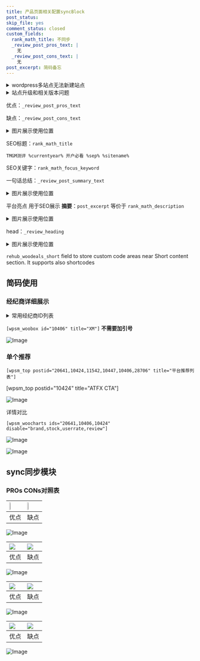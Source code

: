 ```yaml
---
title: 产品页面相关配置syncBlock
post_status: 
skip_file: yes
comment_status: closed
custom_fields:
  rank_math_title: 不同步
  _review_post_pros_text: |
    无
  _review_post_cons_text: |
    无
post_excerpt: 简码备忘
---
```

<details><summary>wordpress多站点无法新建站点</summary>

<li>和报错需要清理cookies一样的原因</li>
<li>wp-config.php里面<code>define( 'SUBDOMAIN_INSTALL', false );//子域名安装</code></li>
<li>新建子站点是用<code>define( 'SUBDOMAIN_INSTALL', true);//子域名安装</code> 完成以后，改成<code>false</code></li>
</details>

<details><summary>站点升级和相关版本问题</summary>

<p>wordpress：5.9.9
woocommerce：7.5.1
出现问题的地方：主题选项里面>><strong>Product layout >>compact style</strong></p>
<p>如何出现没有用过的字段 导致无法保存。先导出配置 然后进行修改，后面再次恢复即可。</p>
<p>出现部分字段无法显示时，需要返回默认布局后，对产品进行保存就好了。</p>
<p></p>
</details>

优点：`_review_post_pros_text`

缺点：`_review_post_cons_text`

<details><summary>图片展示使用位置</summary>

<img src="https://prod-files-secure.s3.us-west-2.amazonaws.com/39ed1227-6d7d-4570-be36-9ccd4a2c4241/f51d3d83-55d4-4bdf-9604-f37ec77ab556/Untitled.png?X-Amz-Algorithm=AWS4-HMAC-SHA256&X-Amz-Content-Sha256=UNSIGNED-PAYLOAD&X-Amz-Credential=ASIAZI2LB466SZUUIPRY%2F20250711%2Fus-west-2%2Fs3%2Faws4_request&X-Amz-Date=20250711T165518Z&X-Amz-Expires=3600&X-Amz-Security-Token=IQoJb3JpZ2luX2VjEND%2F%2F%2F%2F%2F%2F%2F%2F%2F%2FwEaCXVzLXdlc3QtMiJHMEUCIChitKWp15v%2Br5W%2BobcLK%2FZ%2F4v%2FDK9E0XzjSPEzhBikmAiEAuLqd9Fr%2BB%2BsodAYt42aU6is0OYqKzo1Z0znpsh8l%2BwUqiAQI2f%2F%2F%2F%2F%2F%2F%2F%2F%2F%2FARAAGgw2Mzc0MjMxODM4MDUiDDIOSoMFhu8BVw7kRSrcA1GZh1PfDRf9uP0xLEC1Lg%2BEsCHRtDlRdHnhKaGUSWZmge1pGNsDxhd1kCBWOKVhlDXCYWGaXRQzayqmFAsqqge5iABE0g%2BJeK7Sns2sKNN%2Fa%2F8a0pEI%2FfNzBARV39d3vsW1iUn0eyXY37MxwYH0xlWjLTEabflE1mOVitm4To%2BVbqBFR4mrFsX5ZvtRBO%2Bz86i1udpigU8bBi3Jw5XbMnRoKt94e%2BkrXAhv44zFvEJ%2Bk8Jj1%2B0%2BQc5gz0JxAMOmKCWeoXUEimz90FmkkvnDSVT0S%2B4T3qU6HRNB7YKWDWwEmTjzk%2BcEuoPuRt9FfHrpGaY0rzI26mcLPVjt9oeB%2FX2o%2BJigZbcGZ7HqXRAfOzUKCgG3hBOxoN%2Bc3Cfrab4%2FGDChK9MCodBN2O7zZFR%2BpNOSS0RvvSxAZYvd%2F6qnzt7BgF2Y84bonx6GC4atg622CLiyxxI%2BQv6oMhjIIffCsdv%2FhRWFBcWJQMXjSRmhY6gN81sc6q%2BhnnO%2F6OJ5nHRqQb6zGV5sYfAMp9Z7HTq2umU3XNMC3MsptdfW0cHj2aWzSre8AoHhI0BVHYxZ3%2BYbtpsFvxKsr3lkEl9BBhPaqjMBA8SbLQw20DmNlF4SZwi1e%2BuxK7NE%2BuLQ%2FAWSMKPjxMMGOqUBeGZRILZGxniIIgOXMQCiIGvUYIWjhpuwvNBnTMH%2FFp54kQvb6sQq0u2yXCv754nC9wKJ7H2WwKq7sEeWtsvT4AdM2xRJ7X%2FfLQESnhZpLymUhjXSs88dRawv90D1wjbVGPRIB65OB%2FcBoNAVmvQyVOjeXdniSBbrd3ESOoRw6LYRZ8TtsycGxVxib2nOZcrPcX2vLI%2Bx4WD%2BGWADitiuERckFB1K&X-Amz-Signature=a09c5b4f3c8a45c07793b7e0f94a081b3ad21ebb1fefedd96432978c844decf7&X-Amz-SignedHeaders=host&x-amz-checksum-mode=ENABLED&x-id=GetObject" alt="Image">
</details>

SEO标题：`rank_math_title`

`TMGM测评 %currentyear% 开户必看 %sep% %sitename%`

SEO关键字：`rank_math_focus_keyword`

一句话总结：`_review_post_summary_text`

<details><summary>图片展示使用位置</summary>

<img src="https://prod-files-secure.s3.us-west-2.amazonaws.com/39ed1227-6d7d-4570-be36-9ccd4a2c4241/4b96a922-296c-4f4e-8630-d1c870cbce01/Untitled.png?X-Amz-Algorithm=AWS4-HMAC-SHA256&X-Amz-Content-Sha256=UNSIGNED-PAYLOAD&X-Amz-Credential=ASIAZI2LB466TJA3QBW5%2F20250711%2Fus-west-2%2Fs3%2Faws4_request&X-Amz-Date=20250711T165518Z&X-Amz-Expires=3600&X-Amz-Security-Token=IQoJb3JpZ2luX2VjEND%2F%2F%2F%2F%2F%2F%2F%2F%2F%2FwEaCXVzLXdlc3QtMiJIMEYCIQDvsxsPz8Xg%2BIViXGscn3C6g2imaTnbdaVOH7CQOTK87wIhAJHs4T0LeX9sitqW7%2F2os%2FKo5ZEW6baeQ8Y4bMuvI8mQKogECNn%2F%2F%2F%2F%2F%2F%2F%2F%2F%2FwEQABoMNjM3NDIzMTgzODA1IgyNV5h%2FHfABEonEBaMq3AM4pzpfDfF6JaNarBvhTxqwjw5sx5QMCPnpMx4T0Jegj9RI6FOec2u89xzcTD3QCMZkvIJ%2FU7MpzbPg9cscyeeBE0kAxMuJzSA6k63vmuMGdETYMHQUhPNFQgMXLIviY5LeQOMLZH%2Bm6WwbfCWFgW3Uwu0Vpu%2BiMOdrXLEP3pkE%2FiEvlhQeUm%2BXPd4Wv1Ow%2BbFKTqYIBq0hA2K0Kz1q%2F69WhEP80%2F66Xl2ercOWRDf4U7QUfdbnqtVEHUhDS%2F0sDJ%2FANUoqlj8ciehVulK3P3fJHmK2XbDJPRMZD5u8BOcFUGhhxFPhJ2byC7NBIjvQR%2BVXPPTZZTWUaHh5uK7CaP%2Bwb4YY%2FdUniJ1gyxsAjGippfCnII1P74u425cfsGtPTSWSoMav8k%2Bn2WE6C0LrcsIwv0%2BVNg5rWEBN%2B9CYgp%2BpDueJ3fiif4LoDk0EBMOw1DiDgVtCBQjKxKQ7ZKSewEx1bvxvpSm9tdSEzwj9WExZY7%2FsHkOH032waDUunXY2lJHwJYEQDESToFxeXjpQ7mdjNgAmyYjCJn%2B1rCBIiN42%2BbbpbrNRyCpX7QtqVolLIbA1os6KVa0Zok2IQ6FVF4vyggn3p7dLSrcbGy99QlszKiDvlRMZ9L20m0iTjjCj5MTDBjqkAYuJL2LKhPiv3ju5xIRy%2Bqxv5o1ZmG%2F83a%2FHYlK2d77cj7pBL6e577QVdxnu7ckGKfuqz33kMaXi03PGmsVOdoOv7M4zx2K0fl98nm8l93ufi%2Fjl3HKwtcQkbE9ousWVOG6qFMp0F51ZHOAMisKxeHh189Xo3GVJ4ZhKhK74rg9GMu2Hgnx3WjsHmBNSHodqd%2FBkZQ5E48CC0q01efbS1vwqWRie&X-Amz-Signature=43cc52e579f266e184639e7800cfd505c23948988b731d26ff47cfe5a0c3d427&X-Amz-SignedHeaders=host&x-amz-checksum-mode=ENABLED&x-id=GetObject" alt="Image">
</details>

平台亮点 用于SEO展示 **摘要**：`post_excerpt`  等价于 `rank_math_description`

<details><summary>图片展示使用位置</summary>

<img src="https://prod-files-secure.s3.us-west-2.amazonaws.com/39ed1227-6d7d-4570-be36-9ccd4a2c4241/1ee11f63-b60a-4dfe-a7a7-d58ff23b5d88/Untitled.png?X-Amz-Algorithm=AWS4-HMAC-SHA256&X-Amz-Content-Sha256=UNSIGNED-PAYLOAD&X-Amz-Credential=ASIAZI2LB46637BJZR2Y%2F20250711%2Fus-west-2%2Fs3%2Faws4_request&X-Amz-Date=20250711T165518Z&X-Amz-Expires=3600&X-Amz-Security-Token=IQoJb3JpZ2luX2VjEND%2F%2F%2F%2F%2F%2F%2F%2F%2F%2FwEaCXVzLXdlc3QtMiJHMEUCIHY32u3p0VMwmLtA%2FlCZQT3%2Bf5NU02LrcGCJkDq0qOw2AiEAjMHHNNWxqA8j1Ou3d%2FIkJMu6wwhfrc5XEVX%2Bd2lPGWQqiAQI2f%2F%2F%2F%2F%2F%2F%2F%2F%2F%2FARAAGgw2Mzc0MjMxODM4MDUiDIapFsX05PrHEmSOLSrcA5l1OD702wj1qNdJb%2FtRGufptho5vKmiKrUXVA3PxhZBZwP5YP3dninNpCrD1uuZxeKZaJHTKOtOW4xgHIxy7MzSUvFRHyGPpS4p3pPdguziXtvlQ%2BI3g7ZlMg0D0SiEX9EmbpoSUvUexLNtLVdvsU78oBjlC%2BUUl2xAliUkPXwgt%2F2f1ag55Ku06V3FAQ89aNeeAC9LroCxRFhRnTyFmrd65a1FqAzU42dncJkhb7OnynyL0Axo8YsDgFA3grs6NiBPsxrXOmYGFU84ArUrVEkCSJPCc1slWJIubnFEgcsPQOMSWJmt2OzlXL9LFnHGYq69AFtBP60k4Gipv10SyghLniC5w0woFr4Fy4Do7YNJsyC9bwR%2Fyb7Aahctn0sgr%2BmDWwAB4R4kTDXYhra4jxzpcRqKOrP2XH%2FMuKVefA64zyO7kAaANvtiNJnYA0l0C3X%2Fn6VAQQ5y4n0BzGfWW0JP%2BizQZNHNRPKNt6Cmty55zDQsBuSxLfaaqr7sdubyLb6%2FdjKyTglxsAByrJgx7%2FcfDeHY27kPjI50OTPLyXtdLt1weX6zkiuBYizBvpfaQ9nWtpLdP%2Fr2tiyb2Vu9DpgS8aI%2BiqEEml6v%2FtEkPU5IYtmROCxynql4rybMMNDjxMMGOqUBAUxEwTv%2Fv5L3Nox1oH4%2FsxnR48vTbEguEkbjamGquzn4bf9a5QrsN2NgOAMdvtH2FyV2zkvPi1HPIWC%2F6bX6247a3VtfblvlZRBMRSszEQcYgsKC%2Bzlo6xZ4KRiCRJ2KxIdryAC332v5SWqK1QLSNuZxsWWiOdwdl3RiNgQEGsRIMaqbbgShUeWUGvcDBV2tDPrgA%2BHGZ5JKeeSMNjUURrAFNmpi&X-Amz-Signature=2f2a29e0b87ddbdc2bbf787206cb88c1e15051fb4a67d9ae944adf29c5bbe778&X-Amz-SignedHeaders=host&x-amz-checksum-mode=ENABLED&x-id=GetObject" alt="Image">
<img src="https://prod-files-secure.s3.us-west-2.amazonaws.com/39ed1227-6d7d-4570-be36-9ccd4a2c4241/ad4118b5-78d8-4fbe-801e-3b29b5d99c01/Untitled.png?X-Amz-Algorithm=AWS4-HMAC-SHA256&X-Amz-Content-Sha256=UNSIGNED-PAYLOAD&X-Amz-Credential=ASIAZI2LB46637BJZR2Y%2F20250711%2Fus-west-2%2Fs3%2Faws4_request&X-Amz-Date=20250711T165518Z&X-Amz-Expires=3600&X-Amz-Security-Token=IQoJb3JpZ2luX2VjEND%2F%2F%2F%2F%2F%2F%2F%2F%2F%2FwEaCXVzLXdlc3QtMiJHMEUCIHY32u3p0VMwmLtA%2FlCZQT3%2Bf5NU02LrcGCJkDq0qOw2AiEAjMHHNNWxqA8j1Ou3d%2FIkJMu6wwhfrc5XEVX%2Bd2lPGWQqiAQI2f%2F%2F%2F%2F%2F%2F%2F%2F%2F%2FARAAGgw2Mzc0MjMxODM4MDUiDIapFsX05PrHEmSOLSrcA5l1OD702wj1qNdJb%2FtRGufptho5vKmiKrUXVA3PxhZBZwP5YP3dninNpCrD1uuZxeKZaJHTKOtOW4xgHIxy7MzSUvFRHyGPpS4p3pPdguziXtvlQ%2BI3g7ZlMg0D0SiEX9EmbpoSUvUexLNtLVdvsU78oBjlC%2BUUl2xAliUkPXwgt%2F2f1ag55Ku06V3FAQ89aNeeAC9LroCxRFhRnTyFmrd65a1FqAzU42dncJkhb7OnynyL0Axo8YsDgFA3grs6NiBPsxrXOmYGFU84ArUrVEkCSJPCc1slWJIubnFEgcsPQOMSWJmt2OzlXL9LFnHGYq69AFtBP60k4Gipv10SyghLniC5w0woFr4Fy4Do7YNJsyC9bwR%2Fyb7Aahctn0sgr%2BmDWwAB4R4kTDXYhra4jxzpcRqKOrP2XH%2FMuKVefA64zyO7kAaANvtiNJnYA0l0C3X%2Fn6VAQQ5y4n0BzGfWW0JP%2BizQZNHNRPKNt6Cmty55zDQsBuSxLfaaqr7sdubyLb6%2FdjKyTglxsAByrJgx7%2FcfDeHY27kPjI50OTPLyXtdLt1weX6zkiuBYizBvpfaQ9nWtpLdP%2Fr2tiyb2Vu9DpgS8aI%2BiqEEml6v%2FtEkPU5IYtmROCxynql4rybMMNDjxMMGOqUBAUxEwTv%2Fv5L3Nox1oH4%2FsxnR48vTbEguEkbjamGquzn4bf9a5QrsN2NgOAMdvtH2FyV2zkvPi1HPIWC%2F6bX6247a3VtfblvlZRBMRSszEQcYgsKC%2Bzlo6xZ4KRiCRJ2KxIdryAC332v5SWqK1QLSNuZxsWWiOdwdl3RiNgQEGsRIMaqbbgShUeWUGvcDBV2tDPrgA%2BHGZ5JKeeSMNjUURrAFNmpi&X-Amz-Signature=5f636d988a17b457e001c849c8bdf1681706c303937ddccf3b73e14a733be3cb&X-Amz-SignedHeaders=host&x-amz-checksum-mode=ENABLED&x-id=GetObject" alt="Image">
<img src="https://prod-files-secure.s3.us-west-2.amazonaws.com/39ed1227-6d7d-4570-be36-9ccd4a2c4241/a38cf7c9-a79c-4b64-9e94-13589fe0758b/Untitled.png?X-Amz-Algorithm=AWS4-HMAC-SHA256&X-Amz-Content-Sha256=UNSIGNED-PAYLOAD&X-Amz-Credential=ASIAZI2LB46637BJZR2Y%2F20250711%2Fus-west-2%2Fs3%2Faws4_request&X-Amz-Date=20250711T165518Z&X-Amz-Expires=3600&X-Amz-Security-Token=IQoJb3JpZ2luX2VjEND%2F%2F%2F%2F%2F%2F%2F%2F%2F%2FwEaCXVzLXdlc3QtMiJHMEUCIHY32u3p0VMwmLtA%2FlCZQT3%2Bf5NU02LrcGCJkDq0qOw2AiEAjMHHNNWxqA8j1Ou3d%2FIkJMu6wwhfrc5XEVX%2Bd2lPGWQqiAQI2f%2F%2F%2F%2F%2F%2F%2F%2F%2F%2FARAAGgw2Mzc0MjMxODM4MDUiDIapFsX05PrHEmSOLSrcA5l1OD702wj1qNdJb%2FtRGufptho5vKmiKrUXVA3PxhZBZwP5YP3dninNpCrD1uuZxeKZaJHTKOtOW4xgHIxy7MzSUvFRHyGPpS4p3pPdguziXtvlQ%2BI3g7ZlMg0D0SiEX9EmbpoSUvUexLNtLVdvsU78oBjlC%2BUUl2xAliUkPXwgt%2F2f1ag55Ku06V3FAQ89aNeeAC9LroCxRFhRnTyFmrd65a1FqAzU42dncJkhb7OnynyL0Axo8YsDgFA3grs6NiBPsxrXOmYGFU84ArUrVEkCSJPCc1slWJIubnFEgcsPQOMSWJmt2OzlXL9LFnHGYq69AFtBP60k4Gipv10SyghLniC5w0woFr4Fy4Do7YNJsyC9bwR%2Fyb7Aahctn0sgr%2BmDWwAB4R4kTDXYhra4jxzpcRqKOrP2XH%2FMuKVefA64zyO7kAaANvtiNJnYA0l0C3X%2Fn6VAQQ5y4n0BzGfWW0JP%2BizQZNHNRPKNt6Cmty55zDQsBuSxLfaaqr7sdubyLb6%2FdjKyTglxsAByrJgx7%2FcfDeHY27kPjI50OTPLyXtdLt1weX6zkiuBYizBvpfaQ9nWtpLdP%2Fr2tiyb2Vu9DpgS8aI%2BiqEEml6v%2FtEkPU5IYtmROCxynql4rybMMNDjxMMGOqUBAUxEwTv%2Fv5L3Nox1oH4%2FsxnR48vTbEguEkbjamGquzn4bf9a5QrsN2NgOAMdvtH2FyV2zkvPi1HPIWC%2F6bX6247a3VtfblvlZRBMRSszEQcYgsKC%2Bzlo6xZ4KRiCRJ2KxIdryAC332v5SWqK1QLSNuZxsWWiOdwdl3RiNgQEGsRIMaqbbgShUeWUGvcDBV2tDPrgA%2BHGZ5JKeeSMNjUURrAFNmpi&X-Amz-Signature=907228df3cb7894cf98960e1d6a3c0ee24c67681edbeb2a4e6d4b8cd1b269952&X-Amz-SignedHeaders=host&x-amz-checksum-mode=ENABLED&x-id=GetObject" alt="Image">
<img src="https://prod-files-secure.s3.us-west-2.amazonaws.com/39ed1227-6d7d-4570-be36-9ccd4a2c4241/7da6fc1e-d2ac-42ae-8c75-cb5749aa18f6/Untitled.png?X-Amz-Algorithm=AWS4-HMAC-SHA256&X-Amz-Content-Sha256=UNSIGNED-PAYLOAD&X-Amz-Credential=ASIAZI2LB46637BJZR2Y%2F20250711%2Fus-west-2%2Fs3%2Faws4_request&X-Amz-Date=20250711T165518Z&X-Amz-Expires=3600&X-Amz-Security-Token=IQoJb3JpZ2luX2VjEND%2F%2F%2F%2F%2F%2F%2F%2F%2F%2FwEaCXVzLXdlc3QtMiJHMEUCIHY32u3p0VMwmLtA%2FlCZQT3%2Bf5NU02LrcGCJkDq0qOw2AiEAjMHHNNWxqA8j1Ou3d%2FIkJMu6wwhfrc5XEVX%2Bd2lPGWQqiAQI2f%2F%2F%2F%2F%2F%2F%2F%2F%2F%2FARAAGgw2Mzc0MjMxODM4MDUiDIapFsX05PrHEmSOLSrcA5l1OD702wj1qNdJb%2FtRGufptho5vKmiKrUXVA3PxhZBZwP5YP3dninNpCrD1uuZxeKZaJHTKOtOW4xgHIxy7MzSUvFRHyGPpS4p3pPdguziXtvlQ%2BI3g7ZlMg0D0SiEX9EmbpoSUvUexLNtLVdvsU78oBjlC%2BUUl2xAliUkPXwgt%2F2f1ag55Ku06V3FAQ89aNeeAC9LroCxRFhRnTyFmrd65a1FqAzU42dncJkhb7OnynyL0Axo8YsDgFA3grs6NiBPsxrXOmYGFU84ArUrVEkCSJPCc1slWJIubnFEgcsPQOMSWJmt2OzlXL9LFnHGYq69AFtBP60k4Gipv10SyghLniC5w0woFr4Fy4Do7YNJsyC9bwR%2Fyb7Aahctn0sgr%2BmDWwAB4R4kTDXYhra4jxzpcRqKOrP2XH%2FMuKVefA64zyO7kAaANvtiNJnYA0l0C3X%2Fn6VAQQ5y4n0BzGfWW0JP%2BizQZNHNRPKNt6Cmty55zDQsBuSxLfaaqr7sdubyLb6%2FdjKyTglxsAByrJgx7%2FcfDeHY27kPjI50OTPLyXtdLt1weX6zkiuBYizBvpfaQ9nWtpLdP%2Fr2tiyb2Vu9DpgS8aI%2BiqEEml6v%2FtEkPU5IYtmROCxynql4rybMMNDjxMMGOqUBAUxEwTv%2Fv5L3Nox1oH4%2FsxnR48vTbEguEkbjamGquzn4bf9a5QrsN2NgOAMdvtH2FyV2zkvPi1HPIWC%2F6bX6247a3VtfblvlZRBMRSszEQcYgsKC%2Bzlo6xZ4KRiCRJ2KxIdryAC332v5SWqK1QLSNuZxsWWiOdwdl3RiNgQEGsRIMaqbbgShUeWUGvcDBV2tDPrgA%2BHGZ5JKeeSMNjUURrAFNmpi&X-Amz-Signature=fd5b382455222f485130ec5efc3106d50d4eaf782ae161335853ac9d21f6050d&X-Amz-SignedHeaders=host&x-amz-checksum-mode=ENABLED&x-id=GetObject" alt="Image">
<img src="https://prod-files-secure.s3.us-west-2.amazonaws.com/39ed1227-6d7d-4570-be36-9ccd4a2c4241/7e97f40a-eaee-47f5-b2f9-475f96808fa7/Untitled.png?X-Amz-Algorithm=AWS4-HMAC-SHA256&X-Amz-Content-Sha256=UNSIGNED-PAYLOAD&X-Amz-Credential=ASIAZI2LB46637BJZR2Y%2F20250711%2Fus-west-2%2Fs3%2Faws4_request&X-Amz-Date=20250711T165518Z&X-Amz-Expires=3600&X-Amz-Security-Token=IQoJb3JpZ2luX2VjEND%2F%2F%2F%2F%2F%2F%2F%2F%2F%2FwEaCXVzLXdlc3QtMiJHMEUCIHY32u3p0VMwmLtA%2FlCZQT3%2Bf5NU02LrcGCJkDq0qOw2AiEAjMHHNNWxqA8j1Ou3d%2FIkJMu6wwhfrc5XEVX%2Bd2lPGWQqiAQI2f%2F%2F%2F%2F%2F%2F%2F%2F%2F%2FARAAGgw2Mzc0MjMxODM4MDUiDIapFsX05PrHEmSOLSrcA5l1OD702wj1qNdJb%2FtRGufptho5vKmiKrUXVA3PxhZBZwP5YP3dninNpCrD1uuZxeKZaJHTKOtOW4xgHIxy7MzSUvFRHyGPpS4p3pPdguziXtvlQ%2BI3g7ZlMg0D0SiEX9EmbpoSUvUexLNtLVdvsU78oBjlC%2BUUl2xAliUkPXwgt%2F2f1ag55Ku06V3FAQ89aNeeAC9LroCxRFhRnTyFmrd65a1FqAzU42dncJkhb7OnynyL0Axo8YsDgFA3grs6NiBPsxrXOmYGFU84ArUrVEkCSJPCc1slWJIubnFEgcsPQOMSWJmt2OzlXL9LFnHGYq69AFtBP60k4Gipv10SyghLniC5w0woFr4Fy4Do7YNJsyC9bwR%2Fyb7Aahctn0sgr%2BmDWwAB4R4kTDXYhra4jxzpcRqKOrP2XH%2FMuKVefA64zyO7kAaANvtiNJnYA0l0C3X%2Fn6VAQQ5y4n0BzGfWW0JP%2BizQZNHNRPKNt6Cmty55zDQsBuSxLfaaqr7sdubyLb6%2FdjKyTglxsAByrJgx7%2FcfDeHY27kPjI50OTPLyXtdLt1weX6zkiuBYizBvpfaQ9nWtpLdP%2Fr2tiyb2Vu9DpgS8aI%2BiqEEml6v%2FtEkPU5IYtmROCxynql4rybMMNDjxMMGOqUBAUxEwTv%2Fv5L3Nox1oH4%2FsxnR48vTbEguEkbjamGquzn4bf9a5QrsN2NgOAMdvtH2FyV2zkvPi1HPIWC%2F6bX6247a3VtfblvlZRBMRSszEQcYgsKC%2Bzlo6xZ4KRiCRJ2KxIdryAC332v5SWqK1QLSNuZxsWWiOdwdl3RiNgQEGsRIMaqbbgShUeWUGvcDBV2tDPrgA%2BHGZ5JKeeSMNjUURrAFNmpi&X-Amz-Signature=8d788dca65abae89e4dba10373c5fe1d2926b78b09fcd7008b6ca191b713574a&X-Amz-SignedHeaders=host&x-amz-checksum-mode=ENABLED&x-id=GetObject" alt="Image">
</details>

head：`_review_heading`

<details><summary>图片展示使用位置</summary>

<img src="https://prod-files-secure.s3.us-west-2.amazonaws.com/39ed1227-6d7d-4570-be36-9ccd4a2c4241/3a4650ad-9887-415c-889a-edd51fa54f27/Untitled.png?X-Amz-Algorithm=AWS4-HMAC-SHA256&X-Amz-Content-Sha256=UNSIGNED-PAYLOAD&X-Amz-Credential=ASIAZI2LB466RX7U77C3%2F20250711%2Fus-west-2%2Fs3%2Faws4_request&X-Amz-Date=20250711T165519Z&X-Amz-Expires=3600&X-Amz-Security-Token=IQoJb3JpZ2luX2VjEND%2F%2F%2F%2F%2F%2F%2F%2F%2F%2FwEaCXVzLXdlc3QtMiJIMEYCIQCRKNjOeJ5LVu%2BhRwuL%2BnwDPOdZxqhtcxB1k%2Bt2syuhbQIhAOjhl0V%2FIpcM3OuGhBj5P1ey0F377Zx8ASUIjgpbFOoAKogECNn%2F%2F%2F%2F%2F%2F%2F%2F%2F%2FwEQABoMNjM3NDIzMTgzODA1Igyd5DI4tZEqJFOyGLsq3AMQyxMIZSMtmBD1rRQ07ZF2m1udbqjO0JMDINUnRxgn8uELqydfq%2BxMFI7ikLr918Z8d6%2F8Zg2boND4m23PO%2FryYSYq0jAm2wjpGeJo6zvEt%2FRNk7RN3sqgBx98wIlas43zSOXQOGZGRhS1UCUm0pJWYT7yzhdJtQ%2F7SdSbSQlKrkJ0wnJfNj02js4kRVWsRSiJDJb0M3NIejUJrdWG5GcQPJ7BYxUO0yMI82n%2FNcFTNo2O3d06H4RVeWZrs6vA6agpdp1z74qFUEbyFShf6r0FzztLivgjHVZysz%2BTh4GOCPO5FuMEYWOssqy4pehonyjf6CpeuDw0brArkHWN4O0dPAjquVcLChJqdDvanHSl5Ay9%2F%2B1AbcXooCS%2Fh1XYyPm4zU4DTevYu5orYNSXvyrY1q3hBXNefGh1oN8p56XKjz1tYNIbRa%2FRGe3Ca%2F2ELHT%2FIc9gGK%2BYsRGI84gy3cVuDCAx56V1Xv7B58bjqFga9aoJ43qCONaBgLoVlgr0vtA%2FsSz8iICsD9WQ%2BQ5SBrxp%2F6Ypjf5X2mxV2FtAjIqDlG8ed2XXWciYbIlaRHkBXj%2Bf7wqKqRpHHnnkSn3DmSedlM5tNo9X8ZJhlw63x9AIO972nJCbwJizKTGZFTDp48TDBjqkAcrwlMTBYf706BUGuNvxBO5U2z0XiMA3U%2BY5oW2P4%2BvrM4f7TeORzpulLY66wxyb4NBsmD25qjTr60MXtsE2SkcZBaZ5nmpOfNLcthFDYsB2wW54xfq5relDm%2FeIe1VqKQaJ%2BFU3QS2Fldgi6WwSS9ACXqjtzyQ%2FQYlTsWnf%2F4%2BXOimhb8ue7UgAnbuoyLzmdRyJinBjV7KmCZ%2F%2FzTRwjE%2F1366x&X-Amz-Signature=489bba12450556ecdbc2c9f0575c153205fbb7d4955d09d3773d9a305a288a82&X-Amz-SignedHeaders=host&x-amz-checksum-mode=ENABLED&x-id=GetObject" alt="Image">
</details>

`rehub_woodeals_short`	field to store custom code areas near Short content section. It supports also shortcodes



## 简码使用

### 经纪商详细展示

<details><summary>常用经纪商ID列表</summary>

<pre><code class="php">嘉盛 ===> 20641  [wpsm_woobox id="20641" title="嘉盛"]
易信easymarkets ===> 11542  [wpsm_woobox id="11542" title="易信easymarkets"]
ATFX外汇 ===> 10424  [wpsm_woobox id="10424" title="ATFX"]
XM ===> 10406  [wpsm_woobox id="10406" title="XM"]
TMGM ===> 29622  [wpsm_woobox id="29622" title="TMGM"]
HYCM ===> 10447  [wpsm_woobox id="10447" title="HYCM"]
fpmarkets澳福外汇 ===> 20639  [wpsm_woobox id="20639" title="fpmarkets澳福外汇"]</code></pre>
</details>

`[wpsm_woobox id="10406" title="XM"]` **不需要加引号**

![Image](https://prod-files-secure.s3.us-west-2.amazonaws.com/39ed1227-6d7d-4570-be36-9ccd4a2c4241/4f898f9d-0fa7-4e43-acd3-ac6bc7be575a/Untitled.png?X-Amz-Algorithm=AWS4-HMAC-SHA256&X-Amz-Content-Sha256=UNSIGNED-PAYLOAD&X-Amz-Credential=ASIAZI2LB4664QZI6OXK%2F20250711%2Fus-west-2%2Fs3%2Faws4_request&X-Amz-Date=20250711T165516Z&X-Amz-Expires=3600&X-Amz-Security-Token=IQoJb3JpZ2luX2VjEND%2F%2F%2F%2F%2F%2F%2F%2F%2F%2FwEaCXVzLXdlc3QtMiJIMEYCIQCIDq5qFvTjxt8bM1%2Fd9S6nSawq6Vd4uJBajWjdcuL1NQIhAM5L86hcOGoIMlf%2BQJFaORdUhti%2BnITu2%2Fi5LGhpq1JhKogECNn%2F%2F%2F%2F%2F%2F%2F%2F%2F%2FwEQABoMNjM3NDIzMTgzODA1IgxrFKF0XqNrBVn691sq3AMV5HgwgE%2FGCIYF6ZzYr6Yjt643w6S0o3kCGD7uqi1S93dY4XBQncXibue8Gptn5MSYiA%2FNINvkp%2FiLzYkPpJX2dbaFr4gFcc7ue8WzHV%2BMVlHh%2BBux%2FGuEyuSGiLed%2BZDlf7iLtpV5c8F59K8%2BYS9EbVsTzHfNA9dYeQbaRA6mzqwXZVQyNPY6ZQwIuTSmLDCT4XvRkEk8D0PXTna4YgRhRGxohh2J6i0yG25DQRH%2BQbajW3yah0fMBCOqoDVat7Gm9U5AaEMgEfSmGe9MwOi71FJFzx6a3K6CZjD%2FS0GIilc1XB3Yh7SwNKmwlQ02F7W%2FfQOiZJUbrGfCnnwipCQUHcYodnwBzaf7ARtQ58HKm9I%2FRLXdjvknQaQo8usOBQXVkBibRZgOS75oHPnhqFujnP7aF6RZoAEjppKWWXrhhabXIGbKdgFrltgE6SQfUlksuqqXAW0UoG6xPgxXkmM5vNl6S1acpcm4F0XRlMyFnnn7OpNCUKC4hDg4bZ2kv5ncPzzufipnoQvwDyDnhGDju%2FT7%2Fgc9Nh0KnRb16pRfUqv1pCexNl8d4TLT9Juxjo1muz%2FouLD1sIDQkL0ydRXTXi1RrMb3nMtLCX8lCG%2BgpxBB26TnIIJGENW6bjCZ5MTDBjqkAdLhdi%2BF4GErbzo4iePvaebbCwSh%2Fm8ALRXrBkpuawGO05BqQNCSkDiGJB5RDAOr5bKDLg6mIoVg9hiQq5HjSgG19NwsXCXj%2FB2c2Ji3Wo9ePkyVBFiv%2FkWNDlIwjdqBjY9PID1yK2MDEp1cWRmpC4D%2B%2BuQxX6rqdlHTousvTCMVe7QSzY2W8Igz7V46Nuf00wpLzgRmv9np%2F6XPbuiqNpNl5E%2BF&X-Amz-Signature=a5f8bf47b527571beaba14059112ad0406bc4b1556078cddabd3e75ef64f7fad&X-Amz-SignedHeaders=host&x-amz-checksum-mode=ENABLED&x-id=GetObject)

### 单个推荐
`[wpsm_top postid="20641,10424,11542,10447,10406,28706" title="平台推荐列表"]`

[wpsm_top postid="10424" title="ATFX CTA"]

![Image](https://prod-files-secure.s3.us-west-2.amazonaws.com/39ed1227-6d7d-4570-be36-9ccd4a2c4241/5ac620dc-51a8-48b6-b55d-91f47299193c/Untitled.png?X-Amz-Algorithm=AWS4-HMAC-SHA256&X-Amz-Content-Sha256=UNSIGNED-PAYLOAD&X-Amz-Credential=ASIAZI2LB4664QZI6OXK%2F20250711%2Fus-west-2%2Fs3%2Faws4_request&X-Amz-Date=20250711T165516Z&X-Amz-Expires=3600&X-Amz-Security-Token=IQoJb3JpZ2luX2VjEND%2F%2F%2F%2F%2F%2F%2F%2F%2F%2FwEaCXVzLXdlc3QtMiJIMEYCIQCIDq5qFvTjxt8bM1%2Fd9S6nSawq6Vd4uJBajWjdcuL1NQIhAM5L86hcOGoIMlf%2BQJFaORdUhti%2BnITu2%2Fi5LGhpq1JhKogECNn%2F%2F%2F%2F%2F%2F%2F%2F%2F%2FwEQABoMNjM3NDIzMTgzODA1IgxrFKF0XqNrBVn691sq3AMV5HgwgE%2FGCIYF6ZzYr6Yjt643w6S0o3kCGD7uqi1S93dY4XBQncXibue8Gptn5MSYiA%2FNINvkp%2FiLzYkPpJX2dbaFr4gFcc7ue8WzHV%2BMVlHh%2BBux%2FGuEyuSGiLed%2BZDlf7iLtpV5c8F59K8%2BYS9EbVsTzHfNA9dYeQbaRA6mzqwXZVQyNPY6ZQwIuTSmLDCT4XvRkEk8D0PXTna4YgRhRGxohh2J6i0yG25DQRH%2BQbajW3yah0fMBCOqoDVat7Gm9U5AaEMgEfSmGe9MwOi71FJFzx6a3K6CZjD%2FS0GIilc1XB3Yh7SwNKmwlQ02F7W%2FfQOiZJUbrGfCnnwipCQUHcYodnwBzaf7ARtQ58HKm9I%2FRLXdjvknQaQo8usOBQXVkBibRZgOS75oHPnhqFujnP7aF6RZoAEjppKWWXrhhabXIGbKdgFrltgE6SQfUlksuqqXAW0UoG6xPgxXkmM5vNl6S1acpcm4F0XRlMyFnnn7OpNCUKC4hDg4bZ2kv5ncPzzufipnoQvwDyDnhGDju%2FT7%2Fgc9Nh0KnRb16pRfUqv1pCexNl8d4TLT9Juxjo1muz%2FouLD1sIDQkL0ydRXTXi1RrMb3nMtLCX8lCG%2BgpxBB26TnIIJGENW6bjCZ5MTDBjqkAdLhdi%2BF4GErbzo4iePvaebbCwSh%2Fm8ALRXrBkpuawGO05BqQNCSkDiGJB5RDAOr5bKDLg6mIoVg9hiQq5HjSgG19NwsXCXj%2FB2c2Ji3Wo9ePkyVBFiv%2FkWNDlIwjdqBjY9PID1yK2MDEp1cWRmpC4D%2B%2BuQxX6rqdlHTousvTCMVe7QSzY2W8Igz7V46Nuf00wpLzgRmv9np%2F6XPbuiqNpNl5E%2BF&X-Amz-Signature=23d4ad521c26b4c4be319228adcc5a34ade4016dcb565b0f4adc28ed833777b7&X-Amz-SignedHeaders=host&x-amz-checksum-mode=ENABLED&x-id=GetObject)

详情对比

`[wpsm_woocharts ids="20641,10406,10424" disable="brand,stock,userrate,review"]`

![Image](https://prod-files-secure.s3.us-west-2.amazonaws.com/39ed1227-6d7d-4570-be36-9ccd4a2c4241/bf3ba45f-b9f3-4295-8aef-b4a495fd25f4/Untitled.png?X-Amz-Algorithm=AWS4-HMAC-SHA256&X-Amz-Content-Sha256=UNSIGNED-PAYLOAD&X-Amz-Credential=ASIAZI2LB4664QZI6OXK%2F20250711%2Fus-west-2%2Fs3%2Faws4_request&X-Amz-Date=20250711T165516Z&X-Amz-Expires=3600&X-Amz-Security-Token=IQoJb3JpZ2luX2VjEND%2F%2F%2F%2F%2F%2F%2F%2F%2F%2FwEaCXVzLXdlc3QtMiJIMEYCIQCIDq5qFvTjxt8bM1%2Fd9S6nSawq6Vd4uJBajWjdcuL1NQIhAM5L86hcOGoIMlf%2BQJFaORdUhti%2BnITu2%2Fi5LGhpq1JhKogECNn%2F%2F%2F%2F%2F%2F%2F%2F%2F%2FwEQABoMNjM3NDIzMTgzODA1IgxrFKF0XqNrBVn691sq3AMV5HgwgE%2FGCIYF6ZzYr6Yjt643w6S0o3kCGD7uqi1S93dY4XBQncXibue8Gptn5MSYiA%2FNINvkp%2FiLzYkPpJX2dbaFr4gFcc7ue8WzHV%2BMVlHh%2BBux%2FGuEyuSGiLed%2BZDlf7iLtpV5c8F59K8%2BYS9EbVsTzHfNA9dYeQbaRA6mzqwXZVQyNPY6ZQwIuTSmLDCT4XvRkEk8D0PXTna4YgRhRGxohh2J6i0yG25DQRH%2BQbajW3yah0fMBCOqoDVat7Gm9U5AaEMgEfSmGe9MwOi71FJFzx6a3K6CZjD%2FS0GIilc1XB3Yh7SwNKmwlQ02F7W%2FfQOiZJUbrGfCnnwipCQUHcYodnwBzaf7ARtQ58HKm9I%2FRLXdjvknQaQo8usOBQXVkBibRZgOS75oHPnhqFujnP7aF6RZoAEjppKWWXrhhabXIGbKdgFrltgE6SQfUlksuqqXAW0UoG6xPgxXkmM5vNl6S1acpcm4F0XRlMyFnnn7OpNCUKC4hDg4bZ2kv5ncPzzufipnoQvwDyDnhGDju%2FT7%2Fgc9Nh0KnRb16pRfUqv1pCexNl8d4TLT9Juxjo1muz%2FouLD1sIDQkL0ydRXTXi1RrMb3nMtLCX8lCG%2BgpxBB26TnIIJGENW6bjCZ5MTDBjqkAdLhdi%2BF4GErbzo4iePvaebbCwSh%2Fm8ALRXrBkpuawGO05BqQNCSkDiGJB5RDAOr5bKDLg6mIoVg9hiQq5HjSgG19NwsXCXj%2FB2c2Ji3Wo9ePkyVBFiv%2FkWNDlIwjdqBjY9PID1yK2MDEp1cWRmpC4D%2B%2BuQxX6rqdlHTousvTCMVe7QSzY2W8Igz7V46Nuf00wpLzgRmv9np%2F6XPbuiqNpNl5E%2BF&X-Amz-Signature=5f9bfb885e6c276a15b2cb101e0ce685b371e26283346ca86344f890170021b2&X-Amz-SignedHeaders=host&x-amz-checksum-mode=ENABLED&x-id=GetObject)

![Image](https://prod-files-secure.s3.us-west-2.amazonaws.com/39ed1227-6d7d-4570-be36-9ccd4a2c4241/30bc56ef-f383-4b48-9768-2ebc9e436ec0/Untitled.png?X-Amz-Algorithm=AWS4-HMAC-SHA256&X-Amz-Content-Sha256=UNSIGNED-PAYLOAD&X-Amz-Credential=ASIAZI2LB4664QZI6OXK%2F20250711%2Fus-west-2%2Fs3%2Faws4_request&X-Amz-Date=20250711T165516Z&X-Amz-Expires=3600&X-Amz-Security-Token=IQoJb3JpZ2luX2VjEND%2F%2F%2F%2F%2F%2F%2F%2F%2F%2FwEaCXVzLXdlc3QtMiJIMEYCIQCIDq5qFvTjxt8bM1%2Fd9S6nSawq6Vd4uJBajWjdcuL1NQIhAM5L86hcOGoIMlf%2BQJFaORdUhti%2BnITu2%2Fi5LGhpq1JhKogECNn%2F%2F%2F%2F%2F%2F%2F%2F%2F%2FwEQABoMNjM3NDIzMTgzODA1IgxrFKF0XqNrBVn691sq3AMV5HgwgE%2FGCIYF6ZzYr6Yjt643w6S0o3kCGD7uqi1S93dY4XBQncXibue8Gptn5MSYiA%2FNINvkp%2FiLzYkPpJX2dbaFr4gFcc7ue8WzHV%2BMVlHh%2BBux%2FGuEyuSGiLed%2BZDlf7iLtpV5c8F59K8%2BYS9EbVsTzHfNA9dYeQbaRA6mzqwXZVQyNPY6ZQwIuTSmLDCT4XvRkEk8D0PXTna4YgRhRGxohh2J6i0yG25DQRH%2BQbajW3yah0fMBCOqoDVat7Gm9U5AaEMgEfSmGe9MwOi71FJFzx6a3K6CZjD%2FS0GIilc1XB3Yh7SwNKmwlQ02F7W%2FfQOiZJUbrGfCnnwipCQUHcYodnwBzaf7ARtQ58HKm9I%2FRLXdjvknQaQo8usOBQXVkBibRZgOS75oHPnhqFujnP7aF6RZoAEjppKWWXrhhabXIGbKdgFrltgE6SQfUlksuqqXAW0UoG6xPgxXkmM5vNl6S1acpcm4F0XRlMyFnnn7OpNCUKC4hDg4bZ2kv5ncPzzufipnoQvwDyDnhGDju%2FT7%2Fgc9Nh0KnRb16pRfUqv1pCexNl8d4TLT9Juxjo1muz%2FouLD1sIDQkL0ydRXTXi1RrMb3nMtLCX8lCG%2BgpxBB26TnIIJGENW6bjCZ5MTDBjqkAdLhdi%2BF4GErbzo4iePvaebbCwSh%2Fm8ALRXrBkpuawGO05BqQNCSkDiGJB5RDAOr5bKDLg6mIoVg9hiQq5HjSgG19NwsXCXj%2FB2c2Ji3Wo9ePkyVBFiv%2FkWNDlIwjdqBjY9PID1yK2MDEp1cWRmpC4D%2B%2BuQxX6rqdlHTousvTCMVe7QSzY2W8Igz7V46Nuf00wpLzgRmv9np%2F6XPbuiqNpNl5E%2BF&X-Amz-Signature=2be7b49ce2d635adcefcf991e6580690d150335fe74ecca582aa7bb31baf1b00&X-Amz-SignedHeaders=host&x-amz-checksum-mode=ENABLED&x-id=GetObject)

## sync同步模块

### PROs CONs对照表

| <img src="https://cdn.ifttt.fun/gh/jarlin8/OSS@main/icons/customize/pros.svg" height="auto" width="37.3%"> | <img src="https://cdn.ifttt.fun/gh/jarlin8/OSS@main/icons/customize/cons.svg" height="auto" width="28.8%"> |
| :--- | :--- |
| 优点 | 缺点 |

![Image](https://prod-files-secure.s3.us-west-2.amazonaws.com/39ed1227-6d7d-4570-be36-9ccd4a2c4241/8742b755-dfb5-4004-9a5f-d6e561664bd8/Untitled.png?X-Amz-Algorithm=AWS4-HMAC-SHA256&X-Amz-Content-Sha256=UNSIGNED-PAYLOAD&X-Amz-Credential=ASIAZI2LB4664QZI6OXK%2F20250711%2Fus-west-2%2Fs3%2Faws4_request&X-Amz-Date=20250711T165516Z&X-Amz-Expires=3600&X-Amz-Security-Token=IQoJb3JpZ2luX2VjEND%2F%2F%2F%2F%2F%2F%2F%2F%2F%2FwEaCXVzLXdlc3QtMiJIMEYCIQCIDq5qFvTjxt8bM1%2Fd9S6nSawq6Vd4uJBajWjdcuL1NQIhAM5L86hcOGoIMlf%2BQJFaORdUhti%2BnITu2%2Fi5LGhpq1JhKogECNn%2F%2F%2F%2F%2F%2F%2F%2F%2F%2FwEQABoMNjM3NDIzMTgzODA1IgxrFKF0XqNrBVn691sq3AMV5HgwgE%2FGCIYF6ZzYr6Yjt643w6S0o3kCGD7uqi1S93dY4XBQncXibue8Gptn5MSYiA%2FNINvkp%2FiLzYkPpJX2dbaFr4gFcc7ue8WzHV%2BMVlHh%2BBux%2FGuEyuSGiLed%2BZDlf7iLtpV5c8F59K8%2BYS9EbVsTzHfNA9dYeQbaRA6mzqwXZVQyNPY6ZQwIuTSmLDCT4XvRkEk8D0PXTna4YgRhRGxohh2J6i0yG25DQRH%2BQbajW3yah0fMBCOqoDVat7Gm9U5AaEMgEfSmGe9MwOi71FJFzx6a3K6CZjD%2FS0GIilc1XB3Yh7SwNKmwlQ02F7W%2FfQOiZJUbrGfCnnwipCQUHcYodnwBzaf7ARtQ58HKm9I%2FRLXdjvknQaQo8usOBQXVkBibRZgOS75oHPnhqFujnP7aF6RZoAEjppKWWXrhhabXIGbKdgFrltgE6SQfUlksuqqXAW0UoG6xPgxXkmM5vNl6S1acpcm4F0XRlMyFnnn7OpNCUKC4hDg4bZ2kv5ncPzzufipnoQvwDyDnhGDju%2FT7%2Fgc9Nh0KnRb16pRfUqv1pCexNl8d4TLT9Juxjo1muz%2FouLD1sIDQkL0ydRXTXi1RrMb3nMtLCX8lCG%2BgpxBB26TnIIJGENW6bjCZ5MTDBjqkAdLhdi%2BF4GErbzo4iePvaebbCwSh%2Fm8ALRXrBkpuawGO05BqQNCSkDiGJB5RDAOr5bKDLg6mIoVg9hiQq5HjSgG19NwsXCXj%2FB2c2Ji3Wo9ePkyVBFiv%2FkWNDlIwjdqBjY9PID1yK2MDEp1cWRmpC4D%2B%2BuQxX6rqdlHTousvTCMVe7QSzY2W8Igz7V46Nuf00wpLzgRmv9np%2F6XPbuiqNpNl5E%2BF&X-Amz-Signature=8d58d90e99f61f3c7a9cd7a69e51b1501714d444b7d60d34dea9855e57088b51&X-Amz-SignedHeaders=host&x-amz-checksum-mode=ENABLED&x-id=GetObject)

| <img src="https://cdn.ifttt.fun/gh/jarlin8/OSS@main/icons/customize/pros1.svg" height="auto"> | <img src="https://cdn.ifttt.fun/gh/jarlin8/OSS@main/icons/customize/cons1.svg" height="auto"> |
| :--- | :--- |
| 优点 | 缺点 |

![Image](https://prod-files-secure.s3.us-west-2.amazonaws.com/39ed1227-6d7d-4570-be36-9ccd4a2c4241/806358f8-c9c4-4e17-bb35-c6c76a5397a5/Untitled.png?X-Amz-Algorithm=AWS4-HMAC-SHA256&X-Amz-Content-Sha256=UNSIGNED-PAYLOAD&X-Amz-Credential=ASIAZI2LB4664QZI6OXK%2F20250711%2Fus-west-2%2Fs3%2Faws4_request&X-Amz-Date=20250711T165516Z&X-Amz-Expires=3600&X-Amz-Security-Token=IQoJb3JpZ2luX2VjEND%2F%2F%2F%2F%2F%2F%2F%2F%2F%2FwEaCXVzLXdlc3QtMiJIMEYCIQCIDq5qFvTjxt8bM1%2Fd9S6nSawq6Vd4uJBajWjdcuL1NQIhAM5L86hcOGoIMlf%2BQJFaORdUhti%2BnITu2%2Fi5LGhpq1JhKogECNn%2F%2F%2F%2F%2F%2F%2F%2F%2F%2FwEQABoMNjM3NDIzMTgzODA1IgxrFKF0XqNrBVn691sq3AMV5HgwgE%2FGCIYF6ZzYr6Yjt643w6S0o3kCGD7uqi1S93dY4XBQncXibue8Gptn5MSYiA%2FNINvkp%2FiLzYkPpJX2dbaFr4gFcc7ue8WzHV%2BMVlHh%2BBux%2FGuEyuSGiLed%2BZDlf7iLtpV5c8F59K8%2BYS9EbVsTzHfNA9dYeQbaRA6mzqwXZVQyNPY6ZQwIuTSmLDCT4XvRkEk8D0PXTna4YgRhRGxohh2J6i0yG25DQRH%2BQbajW3yah0fMBCOqoDVat7Gm9U5AaEMgEfSmGe9MwOi71FJFzx6a3K6CZjD%2FS0GIilc1XB3Yh7SwNKmwlQ02F7W%2FfQOiZJUbrGfCnnwipCQUHcYodnwBzaf7ARtQ58HKm9I%2FRLXdjvknQaQo8usOBQXVkBibRZgOS75oHPnhqFujnP7aF6RZoAEjppKWWXrhhabXIGbKdgFrltgE6SQfUlksuqqXAW0UoG6xPgxXkmM5vNl6S1acpcm4F0XRlMyFnnn7OpNCUKC4hDg4bZ2kv5ncPzzufipnoQvwDyDnhGDju%2FT7%2Fgc9Nh0KnRb16pRfUqv1pCexNl8d4TLT9Juxjo1muz%2FouLD1sIDQkL0ydRXTXi1RrMb3nMtLCX8lCG%2BgpxBB26TnIIJGENW6bjCZ5MTDBjqkAdLhdi%2BF4GErbzo4iePvaebbCwSh%2Fm8ALRXrBkpuawGO05BqQNCSkDiGJB5RDAOr5bKDLg6mIoVg9hiQq5HjSgG19NwsXCXj%2FB2c2Ji3Wo9ePkyVBFiv%2FkWNDlIwjdqBjY9PID1yK2MDEp1cWRmpC4D%2B%2BuQxX6rqdlHTousvTCMVe7QSzY2W8Igz7V46Nuf00wpLzgRmv9np%2F6XPbuiqNpNl5E%2BF&X-Amz-Signature=f507f608d87bfbb2affa485849c2226179cd5d8260e0f46a27acc0ba6b2cadd2&X-Amz-SignedHeaders=host&x-amz-checksum-mode=ENABLED&x-id=GetObject)

| <img src="https://cdn.ifttt.fun/gh/jarlin8/OSS@main/icons/customize/pros2.svg" height="auto"> | <img src="https://cdn.ifttt.fun/gh/jarlin8/OSS@main/icons/customize/cons2.svg" height="auto"> |
| :--- | :--- |
| 优点 | 缺点 |

![Image](https://prod-files-secure.s3.us-west-2.amazonaws.com/39ed1227-6d7d-4570-be36-9ccd4a2c4241/a9245ec9-70dd-4005-b534-0d54315fc5f3/Untitled.png?X-Amz-Algorithm=AWS4-HMAC-SHA256&X-Amz-Content-Sha256=UNSIGNED-PAYLOAD&X-Amz-Credential=ASIAZI2LB4664QZI6OXK%2F20250711%2Fus-west-2%2Fs3%2Faws4_request&X-Amz-Date=20250711T165516Z&X-Amz-Expires=3600&X-Amz-Security-Token=IQoJb3JpZ2luX2VjEND%2F%2F%2F%2F%2F%2F%2F%2F%2F%2FwEaCXVzLXdlc3QtMiJIMEYCIQCIDq5qFvTjxt8bM1%2Fd9S6nSawq6Vd4uJBajWjdcuL1NQIhAM5L86hcOGoIMlf%2BQJFaORdUhti%2BnITu2%2Fi5LGhpq1JhKogECNn%2F%2F%2F%2F%2F%2F%2F%2F%2F%2FwEQABoMNjM3NDIzMTgzODA1IgxrFKF0XqNrBVn691sq3AMV5HgwgE%2FGCIYF6ZzYr6Yjt643w6S0o3kCGD7uqi1S93dY4XBQncXibue8Gptn5MSYiA%2FNINvkp%2FiLzYkPpJX2dbaFr4gFcc7ue8WzHV%2BMVlHh%2BBux%2FGuEyuSGiLed%2BZDlf7iLtpV5c8F59K8%2BYS9EbVsTzHfNA9dYeQbaRA6mzqwXZVQyNPY6ZQwIuTSmLDCT4XvRkEk8D0PXTna4YgRhRGxohh2J6i0yG25DQRH%2BQbajW3yah0fMBCOqoDVat7Gm9U5AaEMgEfSmGe9MwOi71FJFzx6a3K6CZjD%2FS0GIilc1XB3Yh7SwNKmwlQ02F7W%2FfQOiZJUbrGfCnnwipCQUHcYodnwBzaf7ARtQ58HKm9I%2FRLXdjvknQaQo8usOBQXVkBibRZgOS75oHPnhqFujnP7aF6RZoAEjppKWWXrhhabXIGbKdgFrltgE6SQfUlksuqqXAW0UoG6xPgxXkmM5vNl6S1acpcm4F0XRlMyFnnn7OpNCUKC4hDg4bZ2kv5ncPzzufipnoQvwDyDnhGDju%2FT7%2Fgc9Nh0KnRb16pRfUqv1pCexNl8d4TLT9Juxjo1muz%2FouLD1sIDQkL0ydRXTXi1RrMb3nMtLCX8lCG%2BgpxBB26TnIIJGENW6bjCZ5MTDBjqkAdLhdi%2BF4GErbzo4iePvaebbCwSh%2Fm8ALRXrBkpuawGO05BqQNCSkDiGJB5RDAOr5bKDLg6mIoVg9hiQq5HjSgG19NwsXCXj%2FB2c2Ji3Wo9ePkyVBFiv%2FkWNDlIwjdqBjY9PID1yK2MDEp1cWRmpC4D%2B%2BuQxX6rqdlHTousvTCMVe7QSzY2W8Igz7V46Nuf00wpLzgRmv9np%2F6XPbuiqNpNl5E%2BF&X-Amz-Signature=6d1b0b6c557871c1288964090a3651b57984be55ad4460b08f3062f85ab33342&X-Amz-SignedHeaders=host&x-amz-checksum-mode=ENABLED&x-id=GetObject)

| <img src="https://cdn.ifttt.fun/gh/jarlin8/OSS@main/icons/customize/pros3.svg" height="auto"> | <img src="https://cdn.ifttt.fun/gh/jarlin8/OSS@main/icons/customize/cons3.svg" height="auto"> |
| :--- | :--- |
| 优点 | 缺点 |

![Image](https://prod-files-secure.s3.us-west-2.amazonaws.com/39ed1227-6d7d-4570-be36-9ccd4a2c4241/e1e580a2-2e5c-4780-9ff4-19c318fc2284/Untitled.png?X-Amz-Algorithm=AWS4-HMAC-SHA256&X-Amz-Content-Sha256=UNSIGNED-PAYLOAD&X-Amz-Credential=ASIAZI2LB4664QZI6OXK%2F20250711%2Fus-west-2%2Fs3%2Faws4_request&X-Amz-Date=20250711T165516Z&X-Amz-Expires=3600&X-Amz-Security-Token=IQoJb3JpZ2luX2VjEND%2F%2F%2F%2F%2F%2F%2F%2F%2F%2FwEaCXVzLXdlc3QtMiJIMEYCIQCIDq5qFvTjxt8bM1%2Fd9S6nSawq6Vd4uJBajWjdcuL1NQIhAM5L86hcOGoIMlf%2BQJFaORdUhti%2BnITu2%2Fi5LGhpq1JhKogECNn%2F%2F%2F%2F%2F%2F%2F%2F%2F%2FwEQABoMNjM3NDIzMTgzODA1IgxrFKF0XqNrBVn691sq3AMV5HgwgE%2FGCIYF6ZzYr6Yjt643w6S0o3kCGD7uqi1S93dY4XBQncXibue8Gptn5MSYiA%2FNINvkp%2FiLzYkPpJX2dbaFr4gFcc7ue8WzHV%2BMVlHh%2BBux%2FGuEyuSGiLed%2BZDlf7iLtpV5c8F59K8%2BYS9EbVsTzHfNA9dYeQbaRA6mzqwXZVQyNPY6ZQwIuTSmLDCT4XvRkEk8D0PXTna4YgRhRGxohh2J6i0yG25DQRH%2BQbajW3yah0fMBCOqoDVat7Gm9U5AaEMgEfSmGe9MwOi71FJFzx6a3K6CZjD%2FS0GIilc1XB3Yh7SwNKmwlQ02F7W%2FfQOiZJUbrGfCnnwipCQUHcYodnwBzaf7ARtQ58HKm9I%2FRLXdjvknQaQo8usOBQXVkBibRZgOS75oHPnhqFujnP7aF6RZoAEjppKWWXrhhabXIGbKdgFrltgE6SQfUlksuqqXAW0UoG6xPgxXkmM5vNl6S1acpcm4F0XRlMyFnnn7OpNCUKC4hDg4bZ2kv5ncPzzufipnoQvwDyDnhGDju%2FT7%2Fgc9Nh0KnRb16pRfUqv1pCexNl8d4TLT9Juxjo1muz%2FouLD1sIDQkL0ydRXTXi1RrMb3nMtLCX8lCG%2BgpxBB26TnIIJGENW6bjCZ5MTDBjqkAdLhdi%2BF4GErbzo4iePvaebbCwSh%2Fm8ALRXrBkpuawGO05BqQNCSkDiGJB5RDAOr5bKDLg6mIoVg9hiQq5HjSgG19NwsXCXj%2FB2c2Ji3Wo9ePkyVBFiv%2FkWNDlIwjdqBjY9PID1yK2MDEp1cWRmpC4D%2B%2BuQxX6rqdlHTousvTCMVe7QSzY2W8Igz7V46Nuf00wpLzgRmv9np%2F6XPbuiqNpNl5E%2BF&X-Amz-Signature=2b6e0a2fcf2f8354714d75088ed6d32b431d1fe67626e32fe7cf25ce1cd2416c&X-Amz-SignedHeaders=host&x-amz-checksum-mode=ENABLED&x-id=GetObject)